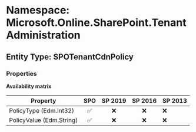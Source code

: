 # Namespace: Microsoft.Online.SharePoint.TenantAdministration

## Entity Type: SPOTenantCdnPolicy

### Properties

**Availability matrix**

Property | SPO | SP 2019 | SP 2016 | SP 2013
----------|:---:|:-------:|:-------:|:-------
PolicyType (Edm.Int32) | ✅ | ❌ | ❌ | ❌
PolicyValue (Edm.String) | ✅ | ❌ | ❌ | ❌